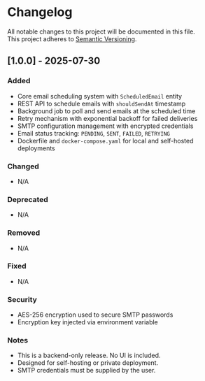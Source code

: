 # Changelog

All notable changes to this project will be documented in this file.  
This project adheres to [Semantic Versioning](https://semver.org/).

## [1.0.0] - 2025-07-30

### Added
- Core email scheduling system with `ScheduledEmail` entity
- REST API to schedule emails with `shouldSendAt` timestamp
- Background job to poll and send emails at the scheduled time
- Retry mechanism with exponential backoff for failed deliveries
- SMTP configuration management with encrypted credentials
- Email status tracking: `PENDING`, `SENT`, `FAILED`, `RETRYING`
- Dockerfile and `docker-compose.yaml` for local and self-hosted deployments

### Changed
- N/A

### Deprecated
- N/A

### Removed
- N/A

### Fixed
- N/A

### Security
- AES-256 encryption used to secure SMTP passwords
- Encryption key injected via environment variable

### Notes
- This is a backend-only release. No UI is included.
- Designed for self-hosting or private deployment.
- SMTP credentials must be supplied by the user.
